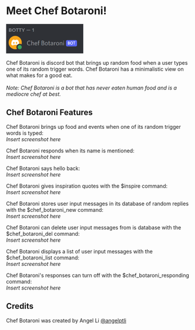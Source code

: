# Meet Chef Botaroni!

<img src="images/chef_botaroni_online.png" width="210" height="80">

Chef Botaroni is discord bot that brings up random food when a user types one of its random trigger words. Chef Botaroni has a minimalistic view on what makes for a good eat. <br/>
<br/>
*Note: Chef Botaroni is a bot that has never eaten human food and is a mediocre chef at best.*

## Chef Botaroni Features
Chef Botaroni brings up food and events when one of its random trigger words is typed:<br/>
*Insert screenshot here*<br/>

Chef Botaroni responds when its name is mentioned:<br/>
*Insert screenshot here*<br/>

Chef Botaroni says hello back:<br/>
*Insert screenshot here*<br/>

Chef Botaroni gives inspiration quotes with the $inspire command:<br/>
*Insert screenshot here*<br/>

Chef Botaroni stores user input messages in its database of random replies with the $chef_botaroni_new command:<br/>
*Insert screenshot here*<br/>

Chef Botaroni can delete user input messages from is database with the $chef_botaroni_del command:<br/>
*Insert screenshot here*<br/>

Chef Botaroni displays a list of user input messages with the $chef_botaroni_list command:<br/>
*Insert screenshot here*<br/>

Chef Botaroni's responses can turn off with the $chef_botaroni_responding command:<br/>
*Insert screenshot here*<br/>

## Credits
Chef Botaroni was created by Angel Li [@angelptli](https://github.com/angelptli)